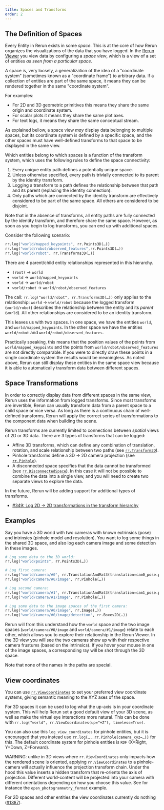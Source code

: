 ```yaml
---
title: Spaces and Transforms
order: 2
---
```


## The Definition of Spaces

Every Entity in Rerun exists in some *space*. This is at the core of how Rerun organizes the visualizations of the data
that you have logged. In the [Rerun Viewer](../reference/viewer.md) you view data by configuring a *space view*, which is a view
of a set of entities *as seen from a particular space.*

A space is, very loosely, a generalization of the idea of a "coordinate system" (sometimes known as a "coordinate frame") to arbitrary data. If a collection of
entities are part of the same space, it means they can be rendered together in the same "coordinate system".

For examples:
- For 2D and 3D geometric primitives this means they share the same origin and coordinate system.
- For scalar plots it means they share the same plot axes.
- For text logs, it means they share the same conceptual stream.

As explained bellow, a space view *may* display data belonging to multiple spaces, but its coordinate system is defined
by a specific space, and the other spaces must have well-defined transforms to that space to be displayed in the same view.

Which entities belong to which spaces is a function of the transform system, which uses the following rules to define
the space connectivity:

1.  Every unique entity path defines a potentially unique space.
1.  Unless otherwise specified, every path is trivially connected to its parent by the identity transform.
1.  Logging a transform to a path defines the relationship between that path and its parent (replacing the identity
    connection).
1.  Only paths which are connected by the identity transform are effectively considered to be part of the same
    space. All others are considered to be disjoint.

Note that in the absence of transforms, all entity paths are fully connected by the identity transform, and therefore
share the same space. However, as soon as you begin to log transforms, you can end up with additional spaces.

Consider the following scenario:

```python
rr.log("world/mapped_keypoints", rr.Points3D(…))
rr.log("world/robot/observed_features",rr.Points3D(…))
rr.log("world/robot", rr.Transforms3D(…))
```

There are 4 parent/child entity relationships represented in this hierarchy.

- `(root)` -> `world`
- `world` -> `world/mapped_keypoints`
- `world` -> `world/robot`
- `world/robot` -> `world/robot/observed_features`

The call: `rr.log("world/robot", rr.Transforms3D(…))` only applies to the relationship: `world` -> `world/robot` because the
logged transform (`world/robot`) describes the relationship between the entity and its _parent_ (`world`). All other
relationships are considered to be an identity transform.

This leaves us with two spaces. In one space, we have the entities `world`, and `world/mapped_keypoints`. In the other
space we have the entities `world/robot` and `world/robot/observed_features`.

Practically speaking, this means that the position values of the points from `world/mapped_keypoints` and the points
from `world/robot/observed_features` are not directly comparable. If you were to directly draw these points in a single
coordinate system the results would be meaningless. As noted above, Rerun can still display these entities in the same
space view because it is able to automatically transform data between different spaces.


## Space Transformations

In order to correctly display data from different spaces in the same view, Rerun uses the information from logged
transforms. Since most transforms are invertible, Rerun can usually transform data from a parent space to a child space
or vice versa.  As long as there is a continuous chain of well-defined transforms, Rerun will apply the correct series
of transformations to the component data when building the scene.

Rerun transforms are currently limited to connections between _spatial_ views of 2D or 3D data. There are 3 types of
transforms that can be logged:

- Affine 3D transforms, which can define any combination of translation, rotation, and scale relationship between two paths (see
  [`rr.Transform3D`](https://ref.rerun.io/docs/python/HEAD/common/transforms_and_coordinate_systems/#rerun.Transform3D)).
- Pinhole transforms define a 3D -> 2D camera projection (see
  [`rr.Pinhole`](https://ref.rerun.io/docs/python/HEAD/common/transforms_and_coordinate_systems/#rerun.Pinhole)).
- A disconnected space specifies that the data cannot be transformed (see [`rr.DisconnectedSpace`](https://ref.rerun.io/docs/python/HEAD/common/transforms_and_coordinate_systems/#rerun.DisconnectedSpace)). In this case it will not be possible to combine the data into a single view, and you will need to create two separate views to explore the data.
  

In the future, Rerun will be adding support for additional types of transforms.
 - [#349: Log 2D -> 2D transformations in the transform hierarchy](https://github.com/rerun-io/rerun/issues/349)


## Examples

Say you have a 3D world with two cameras with known extrinsics (pose) and intrinsics (pinhole model and resolution). You want to log some things in the shared 3D space, and also log each camera image and some detection in these images.

```py
# Log some data to the 3D world:
rr.log("world/points", rr.Points3D(…))

# Log first camera:
rr.log("world/camera/#0", rr.TranslationAndMat3(translation=cam0_pose.pos, matrix=cam0_pose.rot))
rr.log("world/camera/#0/image", rr.Pinhole(…))

# Log second camera:
rr.log("world/camera/#1", rr.TranslationAndMat3(translation=cam1_pose.pos, matrix=cam1_pose.rot))
rr.log("world/camera/#1/image", rr.Pinhole(…))

# Log some data to the image spaces of the first camera:
rr.log("world/camera/#0/image", rr.Image(…))
rr.log("world/camera/#0/image/detection", rr.Boxes2D(…))
```

Rerun will from this understand how the `world` space and the two image spaces (`world/camera/#0/image` and `world/camera/#1/image`) relate to each other, which allows you to explore their relationship in the Rerun Viewer. In the 3D view you will see the two cameras show up with their respective camera frustums (based on the intrinsics). If you hover your mouse in one of the image spaces, a corresponding ray will be shot through the 3D space.

Note that none of the names in the paths are special.


## View coordinates
You can use [`rr.ViewCoordinates`](https://ref.rerun.io/docs/python/HEAD/common/transforms_and_coordinate_systems/#rerun.ViewCoordinates) to set your preferred view coordinate systems, giving semantic meaning to the XYZ axes of the space.

For 3D spaces it can be used to log what the up-axis is in your coordinate system. This will help Rerun set a good default view of your 3D scene, as well as make the virtual eye interactions more natural. This can be done with `rr.log("world", rr.ViewCoordinates(up="+Z"), timeless=True)`.

You can also use this `log_view_coordinates` for pinhole entities, but it is encouraged that you instead use [`rr.log(…, rr.Pinhole(camera_xyz=…))`](https://ref.rerun.io/docs/python/HEAD/common/transforms_and_coordinate_systems/#rerun.Pinhole) for this. The default coordinate system for pinhole entities is `RDF` (X=Right, Y=Down, Z=Forward).

WARNING: unlike in 3D views where `rr.ViewCoordinates` only impacts how the rendered scene is oriented, applying `rr.ViewCoordinates` to a pinhole-camera will actually influence the projection transform chain. Under the hood this value inserts a hidden transform that re-orients the axis of projection. Different world-content will be projected into your camera with different orientations depending on how you choose this value. See for instance the `open_photogrammetry_format` example.

For 2D spaces and other entities the view coordinates currently do nothing ([#1387](https://github.com/rerun-io/rerun/issues/1387)).
